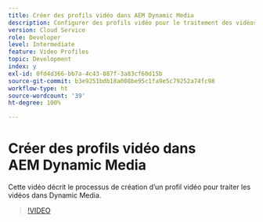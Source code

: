 ```yaml
---
title: Créer des profils vidéo dans AEM Dynamic Media
description: Configurer des profils vidéo pour le traitement des vidéos dans Dynamic Media
version: Cloud Service
role: Developer
level: Intermediate
feature: Video Profiles
topic: Development
index: y
exl-id: 0fd4d366-bb7a-4c43-887f-3a83cf60d15b
source-git-commit: b3e9251bdb18a008be95c1fa9e5c79252a74fc98
workflow-type: ht
source-wordcount: '39'
ht-degree: 100%

---
```


# Créer des profils vidéo dans AEM Dynamic Media

Cette vidéo décrit le processus de création d’un profil vidéo pour traiter les vidéos dans Dynamic Media.

>[!VIDEO](https://video.tv.adobe.com/v/335382?quality=12&learn=on)

